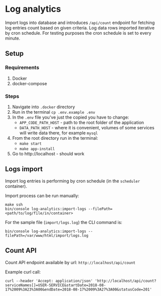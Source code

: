 # Log analytics
Import logs into database and introduces `/api/count` endpoint for fetching log entries count based on given criteria.
Log data rows imported iterative by cron schedule. For testing purposes the cron schedule is set to every minute.

## Setup
### Requirements
1) Docker
2) docker-compose

### Steps
1) Navigate into `.docker` directory
2) Run in the terminal `cp .env.example .env`
3) In the `.env` file you've just the copied you have to change:
   - `APP_CODE_PATH_HOST` - path to the root folder of the application
   - `DATA_PATH_HOST` - where it is convenient, volumes of some services will write data there, for example `mysql`
4) From the root directory run in the terminal:
   - `make start`
   - `make app-install`
6) Go to http://localhost - should work

## Logs import
Import log entries is performing by cron schedule (in the `scheduler` container).

Import process can be run manually:
```shell
make ssh
bin/console log-analytics:import-logs --filePath=<path/to/log/file/in/container>
```

For the sample file (`import/logs.log`) the CLI command is:
```shell
bin/console log-analytics:import-logs --filePath=/var/www/html/import/logs.log
```

## Count API
Count API endpoint available by url: `http://localhost/api/count`

Example curl call:
```shell
curl --header 'Accept: application/json' 'http://localhost/api/count?serviceNames[]=USER-SERVICE&startDate=2018-08-17%2009%3A23%3A00&endDate=2018-08-17%2009%3A27%3A00&statusCode=201'
```
